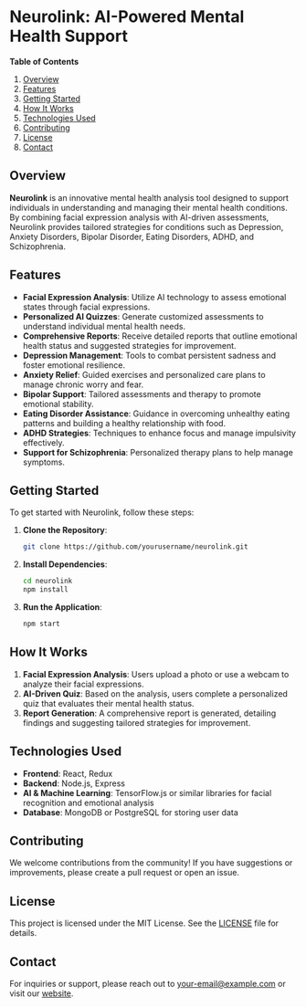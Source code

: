 # Neurolink: AI-Powered Mental Health Support


**Table of Contents**
1. [Overview](#overview)
2. [Features](#features)
3. [Getting Started](#getting-started)
4. [How It Works](#how-it-works)
5. [Technologies Used](#technologies-used)
6. [Contributing](#contributing)
7. [License](#license)
8. [Contact](#contact)

## Overview

**Neurolink** is an innovative mental health analysis tool designed to support individuals in understanding and managing their mental health conditions. By combining facial expression analysis with AI-driven assessments, Neurolink provides tailored strategies for conditions such as Depression, Anxiety Disorders, Bipolar Disorder, Eating Disorders, ADHD, and Schizophrenia.

## Features

- **Facial Expression Analysis**: Utilize AI technology to assess emotional states through facial expressions.
- **Personalized AI Quizzes**: Generate customized assessments to understand individual mental health needs.
- **Comprehensive Reports**: Receive detailed reports that outline emotional health status and suggested strategies for improvement.
- **Depression Management**: Tools to combat persistent sadness and foster emotional resilience.
- **Anxiety Relief**: Guided exercises and personalized care plans to manage chronic worry and fear.
- **Bipolar Support**: Tailored assessments and therapy to promote emotional stability.
- **Eating Disorder Assistance**: Guidance in overcoming unhealthy eating patterns and building a healthy relationship with food.
- **ADHD Strategies**: Techniques to enhance focus and manage impulsivity effectively.
- **Support for Schizophrenia**: Personalized therapy plans to help manage symptoms.

## Getting Started

To get started with Neurolink, follow these steps:

1. **Clone the Repository**:
   ```bash
   git clone https://github.com/yourusername/neurolink.git
   ```
2. **Install Dependencies**:
   ```bash
   cd neurolink
   npm install
   ```
3. **Run the Application**:
   ```bash
   npm start
   ```

## How It Works

1. **Facial Expression Analysis**: Users upload a photo or use a webcam to analyze their facial expressions.
2. **AI-Driven Quiz**: Based on the analysis, users complete a personalized quiz that evaluates their mental health status.
3. **Report Generation**: A comprehensive report is generated, detailing findings and suggesting tailored strategies for improvement.

## Technologies Used

- **Frontend**: React, Redux
- **Backend**: Node.js, Express
- **AI & Machine Learning**: TensorFlow.js or similar libraries for facial recognition and emotional analysis
- **Database**: MongoDB or PostgreSQL for storing user data

## Contributing

We welcome contributions from the community! If you have suggestions or improvements, please create a pull request or open an issue.

## License

This project is licensed under the MIT License. See the [LICENSE](LICENSE) file for details.

## Contact

For inquiries or support, please reach out to [your-email@example.com](mailto:your-email@example.com) or visit our [website](link-to-your-website).
